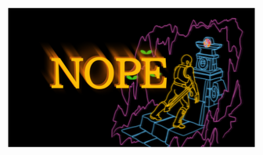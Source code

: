<div class="wrapper">
  <div class="box"><img src="nope.png" alt="A version of the Rogue game art with a bald man looking dejected next to the Amulet of Yendor, indicating that he has failed to achieve victory."></div>
</div>
